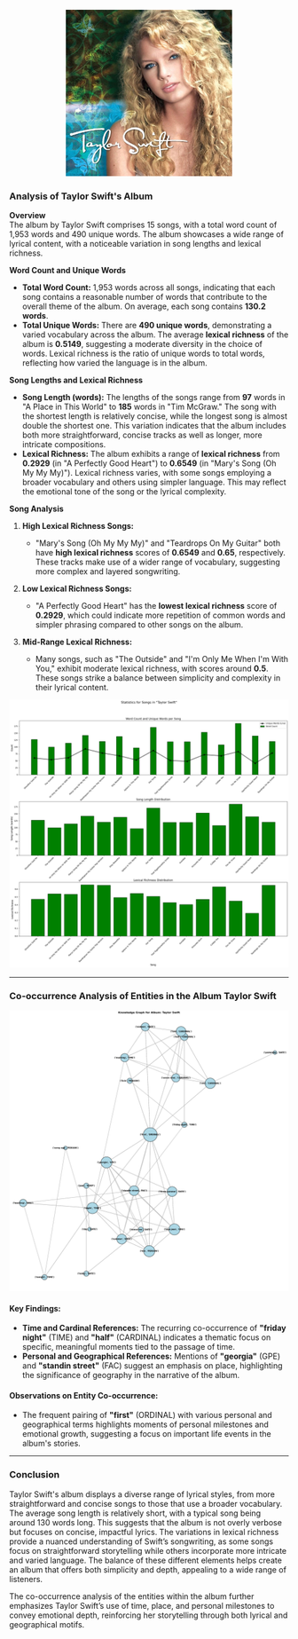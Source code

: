 <p align="center">
   <img src="https://github.com/amerchant23/MSDS-453-Final-Project/blob/main/Images/Album%20Art/TaylorSwift.jpg" width="300" />
</p>

### Analysis of Taylor Swift's Album
**Overview**  
The album by Taylor Swift comprises 15 songs, with a total word count of 1,953 words and 490 unique words. The album showcases a wide range of lyrical content, with a noticeable variation in song lengths and lexical richness.

**Word Count and Unique Words**  
- **Total Word Count:** 1,953 words across all songs, indicating that each song contains a reasonable number of words that contribute to the overall theme of the album. On average, each song contains **130.2 words**.
- **Total Unique Words:** There are **490 unique words**, demonstrating a varied vocabulary across the album. The average **lexical richness** of the album is **0.5149**, suggesting a moderate diversity in the choice of words. Lexical richness is the ratio of unique words to total words, reflecting how varied the language is in the album.

**Song Lengths and Lexical Richness**  
- **Song Length (words):** The lengths of the songs range from **97** words in "A Place in This World" to **185** words in "Tim McGraw." The song with the shortest length is relatively concise, while the longest song is almost double the shortest one. This variation indicates that the album includes both more straightforward, concise tracks as well as longer, more intricate compositions.
- **Lexical Richness:** The album exhibits a range of **lexical richness** from **0.2929** (in "A Perfectly Good Heart") to **0.6549** (in "Mary's Song (Oh My My My)"). Lexical richness varies, with some songs employing a broader vocabulary and others using simpler language. This may reflect the emotional tone of the song or the lyrical complexity.

**Song Analysis**  
1. **High Lexical Richness Songs:**
   - "Mary's Song (Oh My My My)" and "Teardrops On My Guitar" both have **high lexical richness** scores of **0.6549** and **0.65**, respectively. These tracks make use of a wider range of vocabulary, suggesting more complex and layered songwriting.
   
2. **Low Lexical Richness Songs:**
   - "A Perfectly Good Heart" has the **lowest lexical richness** score of **0.2929**, which could indicate more repetition of common words and simpler phrasing compared to other songs on the album.
   
3. **Mid-Range Lexical Richness:**
   - Many songs, such as "The Outside" and "I'm Only Me When I'm With You," exhibit moderate lexical richness, with scores around **0.5**. These songs strike a balance between simplicity and complexity in their lyrical content.

<p align="center">
  <img src="https://github.com/amerchant23/MSDS-453-Final-Project/blob/main/Images/Album%20Analysis%20Visuals/Album1.png"/>
</p>

---

### Co-occurrence Analysis of Entities in the Album Taylor Swift

<p align="center">
  <img src="https://github.com/amerchant23/MSDS-453-Final-Project/blob/main/Images/Album%20Analysis%20Visuals/Taylor_entity_graph.png"/>
</p>

#### Key Findings:
- **Time and Cardinal References:** The recurring co-occurrence of **"friday night"** (TIME) and **"half"** (CARDINAL) indicates a thematic focus on specific, meaningful moments tied to the passage of time.
- **Personal and Geographical References:** Mentions of **"georgia"** (GPE) and **"standin street"** (FAC) suggest an emphasis on place, highlighting the significance of geography in the narrative of the album.

#### Observations on Entity Co-occurrence:
- The frequent pairing of **"first"** (ORDINAL) with various personal and geographical terms highlights moments of personal milestones and emotional growth, suggesting a focus on important life events in the album's stories.

---

### Conclusion  
Taylor Swift's album displays a diverse range of lyrical styles, from more straightforward and concise songs to those that use a broader vocabulary. The average song length is relatively short, with a typical song being around 130 words long. This suggests that the album is not overly verbose but focuses on concise, impactful lyrics. The variations in lexical richness provide a nuanced understanding of Swift’s songwriting, as some songs focus on straightforward storytelling while others incorporate more intricate and varied language. The balance of these different elements helps create an album that offers both simplicity and depth, appealing to a wide range of listeners.

The co-occurrence analysis of the entities within the album further emphasizes Taylor Swift’s use of time, place, and personal milestones to convey emotional depth, reinforcing her storytelling through both lyrical and geographical motifs.
